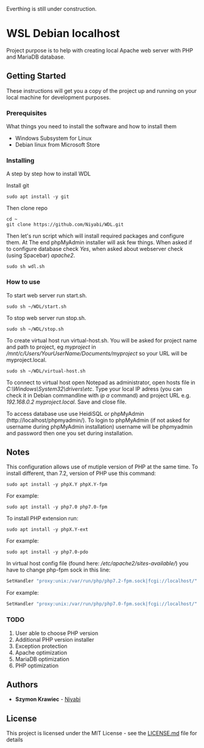 Everthing is still under construction.

# WSL Debian localhost

Project purpose is to help with creating local Apache web server with PHP and MariaDB database.

## Getting Started

These instructions will get you a copy of the project up and running on your local machine for development purposes. 

### Prerequisites

What things you need to install the software and how to install them


* Windows Subsystem for Linux
* Debian linux from Microsoft Store

### Installing

A step by step how to install WDL

Install git

```shell
sudo apt install -y git
```

Then clone repo

```shell
cd ~
git clone https://github.com/Niyabi/WDL.git
```

Then let's run script which will install required packages and configure them. At The end phpMyAdmin installer will ask few things. When asked if to configure database check *Yes*, when asked about webserver check (using Spacebar) *apache2*. 

```shell
sudo sh wdl.sh
```
<!-- Now you need to configure MariaDB.

```
sudo mysql -u root
GRANT ALL PRIVILEGES ON *.* TO 'phpmyadmin'@'localhost' WITH GRANT OPTION;
USE mysql;
UPDATE user SET plugin='mysql_native_password' WHERE User='root';
FLUSH PRIVILEGES;
exit;
sudo service mysql restart
``` -->

### How to use

To start web server run start.sh.

```shell
sudo sh ~/WDL/start.sh
```

To stop web server run stop.sh.

```shell
sudo sh ~/WDL/stop.sh
```

To create virtual host run virtual-host.sh. You will be asked for project name and path to project, eg *myproject* in */mnt/c/Users/YourUserName/Documents/myproject* so your URL will be myproject.local.

```shell
sudo sh ~/WDL/virtual-host.sh
```

To connect to virtual host open Notepad as administrator, open hosts file in *C:\Windows\System32\drivers\etc*. Type your local IP adress (you can check it in Debian commandline with *ip a* command) and project URL e.g. *192.168.0.2 myproject.local*. Save and close file.

To access database use use HeidiSQL or phpMyAdmin (http://localhost/phpmyadmin/). To login to phpMyAdmin (if not asked for username during phpMyAdmin installation) username will be phpmyadmin and password then one you set during installation.

## Notes

This configuration allows use of mutiple version of PHP at the same time. To install different, than 7.2, version of PHP use this command:

```shell
sudo apt install -y phpX.Y phpX.Y-fpm
```

For example:

```shell
sudo apt install -y php7.0 php7.0-fpm
```

To install PHP extension run:

```shell
sudo apt install -y phpX.Y-ext
```

For example:

```shell
sudo apt install -y php7.0-pdo
```

In virtual host config file (found here: */etc/apache2/sites-available/*) you have to change php-fpm sock in this line:

```apache
SetHandler "proxy:unix:/var/run/php/php7.2-fpm.sock|fcgi://localhost/"
```

For example:

```apache
SetHandler "proxy:unix:/var/run/php/php7.0-fpm.sock|fcgi://localhost/"
```

### TODO

1. User able to choose PHP version
2. Additional PHP version installer
3. Exception protection
4. Apache optimization
5. MariaDB optimization
6. PHP optimization

## Authors

* **Szymon Krawiec** - [Niyabi](https://github.com/Niyabi)

## License

This project is licensed under the MIT License - see the [LICENSE.md](LICENSE.md) file for details
